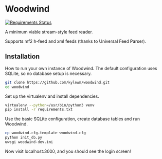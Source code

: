 Woodwind
========

[![Requirements Status](https://requires.io/github/kylewm/woodwind/requirements.svg?branch=master)](https://requires.io/github/kylewm/woodwind/requirements/?branch=master)

A minimum viable stream-style feed reader.

Supports mf2 h-feed and xml feeds (thanks to Universal Feed Parser).

Installation
----------

How to run your own instance of Woodwind. The default configuration
uses SQLite, so no database setup is necessary.

```bash
git clone https://github.com/kylewm/woodwind.git
cd woodwind
```

Set up the virtualenv and install dependencies.

```bash
virtualenv --python=/usr/bin/python3 venv
pip install -r requirements.txt
```

Use the basic SQLite configuration, create database tables and run Woodwind.

```bash
cp woodwind.cfg.template woodwind.cfg
python init_db.py
uwsgi woodwind-dev.ini
```

Now visit localhost:3000, and you should see the login screen!
